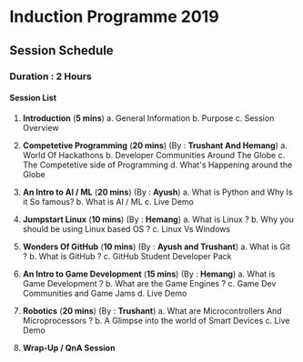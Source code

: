 # Induction Programme 2019 #

## Session Schedule ##

### Duration : 2 Hours ###

#### Session List ####

1. **Introduction** (**5 mins**)
  a. General Information
  b. Purpose
  c. Session Overview

2. **Competetive Programming** (**20 mins**)    (By : **Trushant And Hemang**)
  a. World Of Hackathons
  b. Developer Communities Around The Globe
  c. The Competetive side of Programming
  d. What's Happening around the Globe
  
3. **An Intro to AI / ML**  (**20 mins**)    (By : **Ayush**)
  a. What is Python and Why Is it So famous?
  b. What is AI / ML
  c. Live Demo

4. **Jumpstart Linux**  (**10 mins**)   (By : **Hemang**)
  a. What is Linux ?
  b. Why you should be using Linux based OS ?
  c. Linux Vs Windows

5. **Wonders Of GitHub**  (**10 mins**)   (By : **Ayush and Trushant**)
  a. What is Git ?
  b. What is GitHub ?
  c. GitHub Student Developer Pack
  
6. **An Intro to Game Development**  (**15 mins**)  (By : **Hemang**)
  a. What is Game Development ?
  b. What are the Game Engines ?
  c. Game Dev Communities and Game Jams
  d. Live Demo

7. **Robotics**  (**20 mins**)  (By : **Trushant**)
  a. What are Microcontrollers And Microprocessors ?
  b. A Glimpse into the world of Smart Devices
  c. Live Demo

8. **Wrap-Up / QnA Session**
